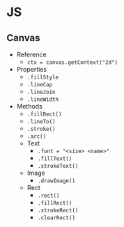 # JS
## Canvas
- Reference
    - `ctx = canvas.getContext("2d")`
- Properties
    - `.fillStyle`
    - `.lineCap`
    - `.lineJoin`
    - `.lineWidth`
- Methods
    - `.fillRect()`
    - `.lineTo()`
    - `.stroke()`
    - `.arc()`
    - Text
        - `.font = "<size> <name>"`
        - `.fillText()`
        - `.strokeText()`
    - Image
        - `.drawImage()`
    - Rect
        - `.rect()`
        - `.fillRect()`
        - `.strokeRect()`
        - `.clearRect()`